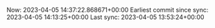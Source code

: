 Now: 2023-04-05 14:37:22.868671+00:00 Earliest commit since sync: 2023-04-05 14:13:25+00:00 Last sync: 2023-04-05 13:53:24+00:00
